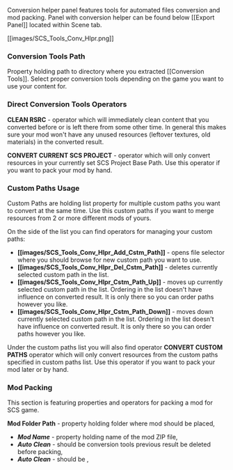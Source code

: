 Conversion helper panel features tools for automated files conversion and mod packing. Panel with conversion helper can be found below [[Export Panel]] located within Scene tab.

[[images/SCS_Tools_Conv_Hlpr.png]]


### Conversion Tools Path

Property holding path to directory where you extracted [[Conversion Tools]]. Select proper conversion tools depending on the game you want to use your content for.

### Direct Conversion Tools Operators

**CLEAN RSRC** - operator which will immediately clean content that you converted before or is left there from some other time. In general this makes sure your mod won't have any unused resources (leftover textures, old materials) in the converted result.

**CONVERT CURRENT SCS PROJECT** - operator which will only convert resources in your currently set SCS Project Base Path. Use this operator if you want to pack your mod by hand.

### Custom Paths Usage

Custom Paths are holding list property for multiple custom paths you want to convert at the same time. Use this custom paths if you want to merge resources from 2 or more different mods of yours.

On the side of the list you can find operators for managing your custom paths:
* **[[images/SCS_Tools_Conv_Hlpr_Add_Cstm_Path]]** - opens file selector where you should browse for new custom path you want to use.
* **[[images/SCS_Tools_Conv_Hlpr_Del_Cstm_Path]]** - deletes currently selected custom path in the list.
* **[[images/SCS_Tools_Conv_Hlpr_Cstm_Path_Up]]** - moves up currently selected custom path in the list. Ordering in the list doesn't have influence on converted result. It is only there so you can order paths however you like.
* **[[images/SCS_Tools_Conv_Hlpr_Cstm_Path_Down]]** - moves down currently selected custom path in the list. Ordering in the list doesn't have influence on converted result. It is only there so you can order paths however you like.

Under the custom paths list you will also find operator **CONVERT CUSTOM PATHS** operator which will only convert resources from the custom paths specified in custom paths list. Use this operator if you want to pack your mod later or by hand.


### Mod Packing

This section is featuring properties and operators for packing a mod for SCS game.

**Mod Folder Path** - property holding folder where mod should be placed,
  * ***Mod Name*** - property holding name of the mod ZIP file,
  * ***Auto Clean*** - should be conversion tools previous result be deleted before packing,
  * ***Auto Clean*** - should be ,
